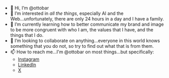 - 👋 Hi, I’m @ottobar
- 👀 I’m interested in _all the things_, especially AI and the Web...unfortunately, there are only 24 hours in a day and I have a family.
- 🌱 I’m currently learning how to better communicate my brand and image to be more congruent with who I am, the values that I have, and the things that I do.
- 💞️ I’m looking to collaborate on anything...everyone in this world knows something that you do not, so try to find out what that is from them.
- 📫 How to reach me...I'm @ottobar on most things...but specifically:
  - [Instagram](https://www.instagram.com/ottobar/)
  - [LinkedIn](https://www.linkedin.com/in/ottobar/)
  - [X](https://x.com/ottobar/)
